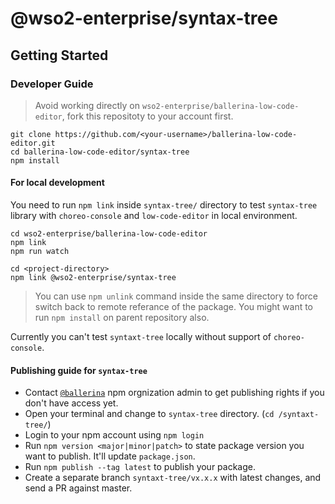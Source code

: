 # @wso2-enterprise/syntax-tree

## Getting Started 

### Developer Guide

> Avoid working directly on `wso2-enterprise/ballerina-low-code-editor`, fork this repositoty to your account first.

```
git clone https://github.com/<your-username>/ballerina-low-code-editor.git
cd ballerina-low-code-editor/syntax-tree
npm install
```

#### For local development

You need to run `npm link` inside `syntax-tree/` directory to test `syntax-tree` library with `choreo-console` and `low-code-editor` in local environment.

```
cd wso2-enterprise/ballerina-low-code-editor
npm link
npm run watch
```

```
cd <project-directory>
npm link @wso2-enterprise/syntax-tree
```

> You can use `npm unlink` command inside the same directory to force switch back to remote referance of the package. You might want to run `npm install` on parent repository also.

Currently you can't test `syntaxt-tree` locally without support of `choreo-console`.

#### Publishing guide for `syntax-tree`

- Contact [`@ballerina`](https://www.npmjs.com/org/ballerina) npm orgnization admin to get publishing rights if you don't have access yet.
- Open your terminal and change to `syntax-tree` directory. (`cd /syntaxt-tree/`)
- Login to your npm account using `npm login`
- Run `npm version <major|minor|patch>` to state package version you want to publish. It'll update `package.json`.
- Run `npm publish --tag latest` to publish your package.
- Create a separate branch `syntaxt-tree/vx.x.x` with latest changes, and send a PR against master.
